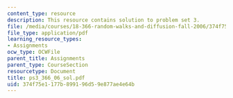 ```yaml
---
content_type: resource
description: This resource contains solution to problem set 3.
file: /media/courses/18-366-random-walks-and-diffusion-fall-2006/374f75e1177b899196d59e877ae4e64b_ps3_366_06_sol.pdf
file_type: application/pdf
learning_resource_types:
- Assignments
ocw_type: OCWFile
parent_title: Assignments
parent_type: CourseSection
resourcetype: Document
title: ps3_366_06_sol.pdf
uid: 374f75e1-177b-8991-96d5-9e877ae4e64b
---
```

